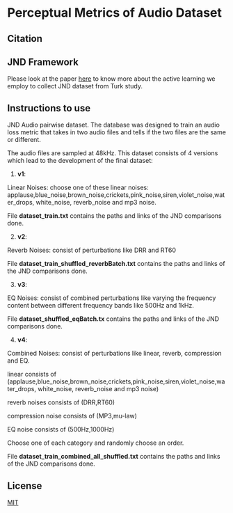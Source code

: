 # Perceptual Metrics of Audio Dataset

## Citation


## JND Framework
Please look at the paper [here](link) to know more about the active learning we employ to collect JND dataset from Turk study.

## Instructions to use
JND Audio pairwise dataset. The database was designed to train an audio loss metric that takes in two audio files and tells if the two files are the same or different.
 
The audio files are sampled at 48kHz. This dataset consists of 4 versions which lead to the development of the final dataset:
1) **v1**:

Linear Noises: choose one of these linear noises:  applause,blue_noise,brown_noise,crickets,pink_noise,siren,violet_noise,water_drops, white_noise, reverb_noise and mp3 noise.

File **dataset_train.txt** contains the paths and links of the JND comparisons done.

2) **v2**:

Reverb Noises: consist of perturbations like DRR and RT60

File **dataset_train_shuffled_reverbBatch.txt** contains the paths and links of the JND comparisons done.

3) **v3**:

EQ Noises: consist of combined perturbations like varying the frequency content between different frequency bands like 500Hz and 1kHz.

File **dataset_shuffled_eqBatch.tx** contains the paths and links of the JND comparisons done.

4) **v4**:

Combined Noises: consist of perturbations like linear, reverb, compression and EQ. 

linear consists of (applause,blue_noise,brown_noise,crickets,pink_noise,siren,violet_noise,water_drops, white_noise, reverb_noise and mp3 noise)

reverb noises consists of (DRR,RT60)

compression noise consists of (MP3,mu-law)

EQ noise consists of (500Hz,1000Hz)

Choose one of each category and randomly choose an order. 

File **dataset_train_combined_all_shuffled.txt** contains the paths and links of the JND comparisons done.


## License
[MIT](https://choosealicense.com/licenses/mit/)